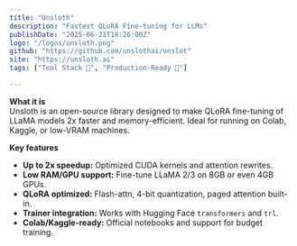 ```yaml
---
title: "Unsloth"
description: "Fastest QLoRA Fine-tuning for LLMs"
publishDate: "2025-06-21T18:26:00Z"
logo: "/logos/unsloth.png"
github: "https://github.com/unslothai/unslot"
site: "https://unsloth.ai"
tags: ["Tool Stack 🧰", "Production-Ready 🚀"]

---
```

**What it is**  
Unsloth is an open-source library designed to make QLoRA fine-tuning of LLaMA models 2x faster and memory-efficient. Ideal for running on Colab, Kaggle, or low-VRAM machines.

**Key features**  
- **Up to 2x speedup:** Optimized CUDA kernels and attention rewrites.  
- **Low RAM/GPU support:** Fine-tune LLaMA 2/3 on 8GB or even 4GB GPUs.  
- **QLoRA optimized:** Flash-attn, 4-bit quantization, paged attention built-in.  
- **Trainer integration:** Works with Hugging Face `transformers` and `trl`.  
- **Colab/Kaggle-ready:** Official notebooks and support for budget training.